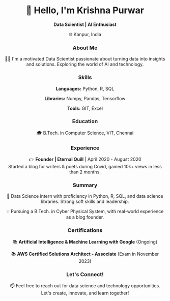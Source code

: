 <!--
### Hi there 👋

**i183x/i183x** is a ✨ _special_ ✨ repository because its `README.md` (this file) appears on your GitHub profile.

Here are some ideas to get you started:

- 🔭 I’m currently working on ...
- 🌱 I’m currently learning ...
- 👯 I’m looking to collaborate on ...
- 🤔 I’m looking for help with ...
- 💬 Ask me about ...
- 📫 How to reach me: ...
- 😄 Pronouns: ...
- ⚡ Fun fact: ...
--!>
<!--
<h1 align="center">👋 Hello, I'm Krishna Purwar</h1>

<p align="center">
  <b>Data Scientist | AI Enthusiast | Tech Explorer</b>
</p>

<p align="center">
  🌐 Auraiya, Uttar Pradesh, India
  &nbsp; | &nbsp;
  📱 +91-9389891760
  &nbsp; | &nbsp;
  ✉️ purwarkevin@gmail.com
</p>

<div align="center">
  <img src="https://img.shields.io/badge/Pronouns-He%2FHim-brightgreen">
</div>

<h3 align="center">About Me</h3>

<p align="center">
  👨‍💻 I'm a highly motivated Data Scientist with a passion for turning data into insights and solutions. I'm constantly exploring the cutting-edge world of AI and technology.
</p>

<p align="center">
  🔭 Currently, I'm fine-tuning my data science skills, working on exciting projects, and expanding my horizons.
</p>

<p align="center">
  💡 I'm also fascinated by stock markets, geopolitics, and have a knack for writing poetry and appreciating art and cinema.
</p>

<h3 align="center">Skills & Tools</h3>

<p align="center">
  <b>Languages:</b> Python, R, SQL, C++
</p>

<p align="center">
  <b>Libraries:</b> Numpy, Pandas, Tensorflow, OpenCV, Scikit Learn
</p>

<p align="center">
  <b>Operating Systems:</b> Linux (Mint, Ubuntu, Kali), Mac OS, Windows
</p>

<p align="center">
  <b>Tools:</b> Canva, GIT, Notion, Excel, Github
</p>

<p align="center">
  <b>Softskills:</b> Leadership, Critical Thinking, Communication, Agile
</p>

<p align="center">
  <b>IDEs:</b> Google Colab (preferred), Kaggle, Visual Studio Code
</p>

<h3 align="center">Education</h3>

<p align="center">
  🎓 B.Tech. in Computer Science with a specialization in Cyber Physical Systems
  <br>
  Vellore Institute of Technology | 2021-2025 | Chennai, India
</p>

<p align="center">
  🎓 Grade 12th
  <br>
  Suditi Global Academy | 2018-2020 | Etawah, India
</p>

<p align="center">
  🎓 Grade 10th
  <br>
  Pt. Deen Dayal Upadhyaya Sanatan Dharma Vidyalaya | 2016-2018 | Kanpur, India
</p>

<h3 align="center">Experience</h3>

<p align="center">
  👉 <b>Founder | Eternal Quill</b> | April 2020 - August 2020 (Currently on hold)
  <br>
  Started this blog for writers & poets during Covid, gained 10k+ views in less than 2 months. Crossed 70k+ views during the time we were active.
  <br>
  Key Skills: Leadership, Sales, MVP, Content, Growth
</p>

<h3 align="center">Summary</h3>

<p align="center">
  🚀 I am a highly motivated Data Science intern with proficiency in Python, R, SQL, and a range of data science libraries. I possess strong soft skills, leadership, and a basic understanding of neural networks and deep learning.
</p>

<p align="center">
  💡 Currently pursuing a B.Tech. in Cyber Physical System, I bring a blend of academic excellence and real-world experience as the founder of a successful blog.
</p>

<p align="center">
  🌟 I'm eager to apply my skills, learn, and contribute effectively to your team as a Data Scientist intern.
</p>

<h3 align="center">Certifications & Training</h3>

<p align="center">
  📚 <b>Artificial Intelligence & Machine Learning With Google</b> | September 2023 - Present (Ongoing)
</p>

<p align="center">
  📚 <b>AWS Certified Solutions Architect - Associate</b> | Exam in November 2023
</p>

<p align="center">
  📚 <b>Data Visualization by Kaggle</b> | May 2023
</p>

<h3 align="center">Let's Connect!</h3>

<p align="center">
  📫 Feel free to reach out and explore exciting opportunities in the world of data science and technology. Let's create, innovate, and learn together!
</p>
--!>
<h1 align="center">👋 Hello, I'm Krishna Purwar</h1>

<p align="center">
  <b>Data Scientist | AI Enthusiast</b>
</p>

<p align="center">
  🌐 Kanpur, India
</p>

<h3 align="center">About Me</h3>

<p align="center">
  👨‍💻 I'm a motivated Data Scientist passionate about turning data into insights and solutions. Exploring the world of AI and technology.
</p>

<h3 align="center">Skills</h3>

<p align="center">
  <b>Languages:</b> Python, R, SQL
</p>

<p align="center">
  <b>Libraries:</b> Numpy, Pandas, Tensorflow
</p>

<p align="center">
  <b>Tools:</b> GIT, Excel
</p>

<h3 align="center">Education</h3>

<p align="center">
  🎓 B.Tech. in Computer Science, VIT, Chennai
</p>

<h3 align="center">Experience</h3>

<p align="center">
  👉 <b>Founder | Eternal Quill</b> | April 2020 - August 2020
  <br>
  Started a blog for writers & poets during Covid, gained 10k+ views in less than 2 months.
</p>

<h3 align="center">Summary</h3>

<p align="center">
  🚀 Data Science intern with proficiency in Python, R, SQL, and data science libraries. Strong soft skills and leadership.
</p>

<p align="center">
  💡 Pursuing a B.Tech. in Cyber Physical System, with real-world experience as a blog founder.
</p>

<h3 align="center">Certifications</h3>

<p align="center">
  📚 <b>Artificial Intelligence & Machine Learning with Google</b> (Ongoing)
</p>

<p align="center">
  📚 <b>AWS Certified Solutions Architect - Associate</b> (Exam in November 2023)
</p>

<h3 align="center">Let's Connect!</h3>

<p align="center">
  📫 Feel free to reach out for data science and technology opportunities. Let's create, innovate, and learn together!
</p>

